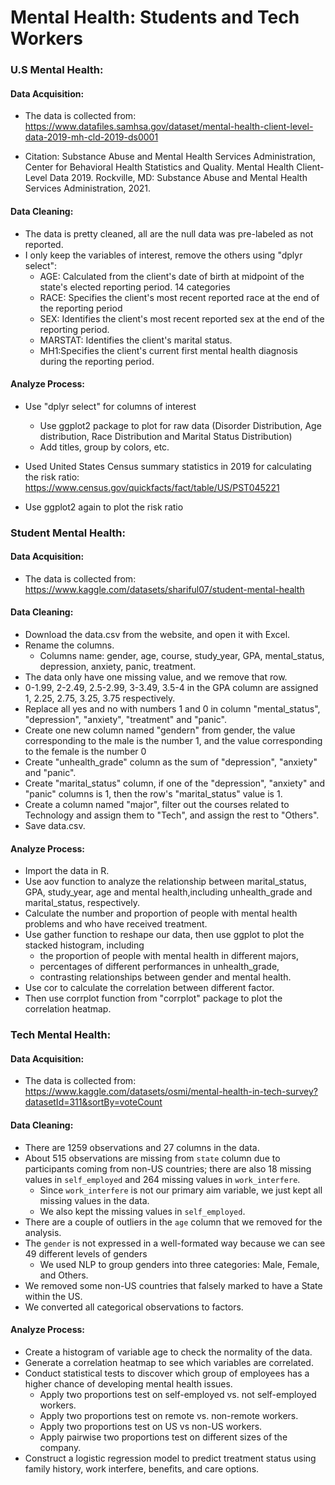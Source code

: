 # Mental Health: Students and Tech Workers



### U.S Mental Health:

#### Data Acquisition:	

* The data is collected from: https://www.datafiles.samhsa.gov/dataset/mental-health-client-level-data-2019-mh-cld-2019-ds0001

* Citation: Substance Abuse and Mental Health Services Administration, Center for Behavioral Health Statistics
  and Quality. Mental Health Client-Level Data 2019. Rockville, MD: Substance Abuse and
  Mental Health Services Administration, 2021.

#### Data Cleaning:

* The data is pretty cleaned, all are the null data was pre-labeled as not reported.
* I only keep the variables of interest, remove the others using "dplyr select": 
  * AGE: Calculated from the client's date of birth at midpoint of the state's elected reporting period. 14 categories
  * RACE: Specifies the client's most recent reported race at the end of the reporting period
  * SEX: Identifies the client's most recent reported sex at the end of the reporting period.
  * MARSTAT: Identifies the client's marital status.
  * MH1:Specifies the client's current first mental health diagnosis during the reporting period.

#### Analyze Process:

* Use "dplyr select" for columns of interest
  * Use ggplot2 package to plot for raw data (Disorder Distribution, Age distribution, Race Distribution and Marital Status Distribution)
  * Add titles, group by colors, etc. 

* Used United States Census summary statistics in 2019 for calculating the risk ratio: https://www.census.gov/quickfacts/fact/table/US/PST045221
* Use ggplot2 again to plot the risk ratio


### Student Mental Health:

#### Data Acquisition:	

* The data is collected from: https://www.kaggle.com/datasets/shariful07/student-mental-health

#### Data Cleaning:

* Download the data.csv from the website, and open it with Excel.
* Rename the columns.
  * Columns name: gender, age, course, study_year, GPA, mental_status, depression, anxiety, panic, treatment.
* The data only have one missing value, and we remove that row. 
* 0-1.99, 2-2.49, 2.5-2.99, 3-3.49, 3.5-4 in the GPA column are assigned 1, 2.25, 2.75, 3.25, 3.75 respectively.
* Replace all yes and no with numbers 1 and 0 in column "mental_status", "depression", "anxiety", "treatment" and "panic".
* Create one new column named "gendern" from gender, the value corresponding to the male is the number 1, and the value corresponding to the female is the number 0
* Create "unhealth_grade" column as the sum of "depression", "anxiety" and "panic".
* Create "marital_status" column, if one of the "depression", "anxiety" and "panic" columns is 1, then the row's "marital_status" value is 1.
* Create a column named "major", filter out the courses related to Technology and assign them to "Tech", and assign the rest to "Others".
* Save data.csv.

#### Analyze Process:

* Import the data in R.
* Use aov function to analyze the relationship between marital_status, GPA, study_year, age and mental health,including unhealth_grade and marital_status, respectively.
* Calculate the number and proportion of people with mental health problems and who have received treatment.
* Use gather function to reshape our data, then use ggplot to plot the stacked histogram, including
  * the proportion of people with mental health in different majors, 
  * percentages of different performances in unhealth_grade, 
  * contrasting relationships between gender and mental health.
* Use cor to calculate the correlation between different factor. 
* Then use corrplot function from "corrplot" package to plot the correlation heatmap.


### Tech Mental Health:

#### Data Acquisition:  

* The data is collected from: https://www.kaggle.com/datasets/osmi/mental-health-in-tech-survey?datasetId=311&sortBy=voteCount

#### Data Cleaning:

* There are 1259 observations and 27 columns in the data.
* About 515 observations are missing from `state` column due to participants coming from non-US countries; there are also 18 missing values in `self_employed` and 264 missing values in `work_interfere`.
  * Since `work_interfere` is not our primary aim variable, we just kept all missing values in the data.
  * We also kept the missing values in `self_employed`.
* There are a couple of outliers in the `age` column that we removed for the analysis.
* The `gender` is not expressed in a well-formated way because we can see 49 different levels of genders
  * We used NLP to group genders into three categories: Male, Female, and Others.
* We removed some non-US countries that falsely marked to have a State within the US.
* We converted all categorical observations to factors.


#### Analyze Process:
* Create a histogram of variable age to check the normality of the data.
* Generate a correlation heatmap to see which variables are correlated.
* Conduct statistical tests to discover which group of employees has a higher chance of developing mental health issues.
  * Apply two proportions test on self-employed vs. not self-employed workers.
  * Apply two proportions test on remote vs. non-remote workers.
  * Apply two proportions test on US vs non-US workers.
  * Apply pairwise two proportions test on different sizes of the company.
* Construct a logistic regression model to predict treatment status using family history, work interfere, benefits, and care options.
